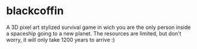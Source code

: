 # blackcoffin
A 3D pixel art stylized survival game in wich you are the only person inside a spaceship going to a new planet. The resources are limited, but don't worry, it will only take 1200 years to arrive :)
